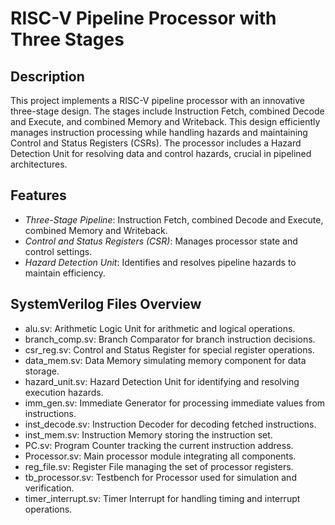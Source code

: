 # RISC-V Pipeline Processor with Three Stages

## Description

This project implements a RISC-V pipeline processor with an innovative three-stage design. The stages include Instruction Fetch, combined Decode and Execute, and combined Memory and Writeback. This design efficiently manages instruction processing while handling hazards and maintaining Control and Status Registers (CSRs). The processor includes a Hazard Detection Unit for resolving data and control hazards, crucial in pipelined architectures.

## Features

- *Three-Stage Pipeline*: Instruction Fetch, combined Decode and Execute, combined Memory and Writeback.
- *Control and Status Registers (CSR)*: Manages processor state and control settings.
- *Hazard Detection Unit*: Identifies and resolves pipeline hazards to maintain efficiency.

## SystemVerilog Files Overview

- alu.sv: Arithmetic Logic Unit for arithmetic and logical operations.
- branch_comp.sv: Branch Comparator for branch instruction decisions.
- csr_reg.sv: Control and Status Register for special register operations.
- data_mem.sv: Data Memory simulating memory component for data storage.
- hazard_unit.sv: Hazard Detection Unit for identifying and resolving execution hazards.
- imm_gen.sv: Immediate Generator for processing immediate values from instructions.
- inst_decode.sv: Instruction Decoder for decoding fetched instructions.
- inst_mem.sv: Instruction Memory storing the instruction set.
- PC.sv: Program Counter tracking the current instruction address.
- Processor.sv: Main processor module integrating all components.
- reg_file.sv: Register File managing the set of processor registers.
- tb_processor.sv: Testbench for Processor used for simulation and verification.
- timer_interrupt.sv: Timer Interrupt for handling timing and interrupt operations.
